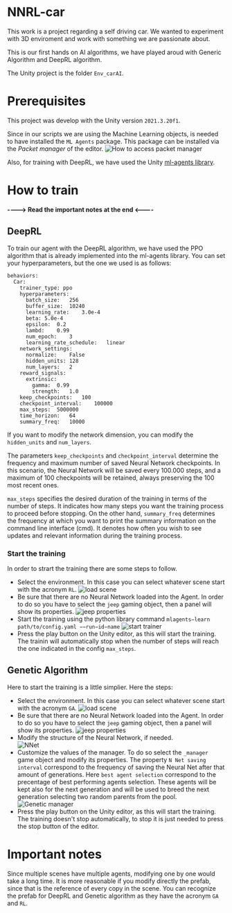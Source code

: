 # NNRL-car
This work is a project regarding a self driving car. We wanted to experiment with 3D enviroment and work with something we are passionate about.

This is our first hands on AI algorithms, we have played aroud with Generic Algorithm and DeepRL algorithm.

The Unity project is the folder `Env_carAI`.

# Prerequisites
This project was develop with the Unity version `2021.3.20f1`. 

Since in our scripts we are using the Machine Learning objects, is needed to have installed the `ML Agents` package. This package can be installed via the *Packet manager* of the editor.
![How to access packet manager](images/packet_mamager.gif "How to access packet manager")

Also, for training with DeepRL, we have used the Unity [ml-agents library](https://github.com/Unity-Technologies/ml-agents).


# How to train
**----> Read the important notes at the end <----**
## DeepRL
To train our agent with the DeepRL algorithm, we have used the PPO algorithm that is already implemented into the ml-agents library. 
You can set your hyperparameters, but the one we used is as follows:
```
behaviors:
  Car:
    trainer_type: ppo
    hyperparameters:
      batch_size:   256
      buffer_size:  10240
      learning_rate:    3.0e-4
      beta: 5.0e-4
      epsilon:  0.2
      lambd:    0.99
      num_epoch:    3
      learning_rate_schedule:   linear
    network_settings:
      normalize:    False
      hidden_units: 128
      num_layers:   2
    reward_signals: 
      extrinsic:    
        gamma:  0.99
        strength:   1.0
    keep_checkpoints:   100
    checkpoint_interval:    100000
    max_steps:  5000000
    time_horizon:   64
    summary_freq:   10000
```
If you want to modify the network dimension, you can modify the `hidden_units` and `num_layers`.

The parameters `keep_checkpoints` and `checkpoint_interval` determine the frequency and maximum number of saved Neural Network checkpoints. In this scenario, the Neural Network will be saved every 100.000 steps, and a maximum of 100 checkpoints will be retained, always preserving the 100 most recent ones.

`max_steps` specifies the desired duration of the training in terms of the number of steps. It indicates how many steps you want the training process to proceed before stopping.
On the other hand, `summary_freq` determines the frequency at which you want to print the summary information on the command line interface (cmd). It denotes how often you wish to see updates and relevant information during the training process.

### Start the training
In order to strart the training there are some steps to follow.

- Select the environment. In this case you can select whatever scene start with the acronym `RL`.
![load scene](images/load_scene.gif "load scene")
- Be sure that there are no Neural Network loaded into the Agent. In order to do so you have to select the `jeep` gaming object, then a panel will show its properties.
![jeep properties](images/nn_properties.jpg "jeep properties")
- Start the training using the python library command `mlagents−learn path/to/config.yaml −−run−id−name`
![start trainer](images/run_ml_train.gif "start trainer")
- Press the play button on the Unity editor, as this will start the training. The trainin will automatically stop when the number of steps will reach the one indicated in the config `max_steps`.

## Genetic Algorithm
Here to start the training is a little simplier. Here the steps:

- Select the environment. In this case you can select whatever scene start with the acronym `GA`.
![load scene](images/load_scene_ga.gif "load scene")
- Be sure that there are no Neural Network loaded into the Agent. In order to do so you have to select the `jeep` gaming object, then a panel will show its properties.
![jeep properties](images/ga_properties.jpg "jeep properties")
- Modify the structure of the Neural Network, if needed.<br>
![NNet](images/ga_nnet.png "NNet")
- Customize the values of the manager. To do so select the `_manager` game object and modify its properties. The property `N Net saving interval` correspond to the frequency of saving the Neural Net after that amount of generations. Here `best agent selection` correspond to the precentage of best performing agents selection. These agents will be kept also for the next generation and will be used to breed the next generation selecting two random parents from the pool.
![Genetic manager](images/manager.png "Genetic manager")
- Press the play button on the Unity editor, as this will start the training. The training doesn't stop automatically, to stop it is just needed to press the stop button of the editor.

# Important notes
Since multiple scenes have multiple agents, modifying one by one would take a long time. It is more reasonable if you modify directly the prefab, since that is the reference of every copy in the scene.
You can recognize the prefab for DeepRL and Genetic algorithm as they have the acronym `GA` and `RL`.
